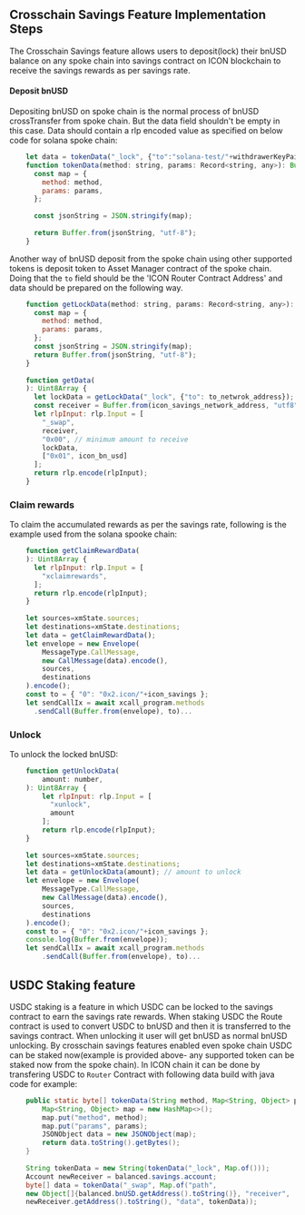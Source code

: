 ## Crosschain Savings Feature Implementation Steps
The Crosschain Savings feature allows users to deposit(lock) their bnUSD balance on any spoke 
chain into savings contract on ICON blockchain to receive the savings rewards as per savings rate. 

#### Deposit bnUSD
  Depositing bnUSD on spoke chain is the normal process of bnUSD crossTransfer from spoke chain. But 
  the data field shouldn't be empty in this case. Data should contain a rlp encoded value as specified on
  below code for solana spoke chain:
```javascript
    let data = tokenData("_lock", {"to":"solana-test/"+withdrawerKeyPair.publicKey});
    function tokenData(method: string, params: Record<string, any>): Buffer {
      const map = {
        method: method,
        params: params,
      };
    
      const jsonString = JSON.stringify(map);
    
      return Buffer.from(jsonString, "utf-8");
    }
```
 Another way of bnUSD deposit from the spoke chain using other supported tokens is deposit token to
 Asset Manager contract of the spoke chain. Doing that the `to` field should be the 'ICON Router 
 Contract Address' and data should be prepared on the following way. 
```javascript
    function getLockData(method: string, params: Record<string, any>): Buffer {
      const map = {
        method: method,
        params: params,
      };
      const jsonString = JSON.stringify(map);
      return Buffer.from(jsonString, "utf-8");
    }
    
    function getData(
    ): Uint8Array {
      let lockData = getLockData("_lock", {"to": to_netwrok_address});
      const receiver = Buffer.from(icon_savings_network_address, "utf8");
      let rlpInput: rlp.Input = [
        "_swap",
        receiver,
        "0x00", // minimum amount to receive
        lockData,
        ["0x01", icon_bn_usd]
      ];
      return rlp.encode(rlpInput);
    }
```
### Claim rewards
To claim the accumulated rewards as per the savings rate, following is the example used from the solana
spooke chain:
```javascript
    function getClaimRewardData(
    ): Uint8Array {
      let rlpInput: rlp.Input = [
        "xclaimrewards",
      ];
      return rlp.encode(rlpInput);
    }
    
    let sources=xmState.sources;
    let destinations=xmState.destinations;
    let data = getClaimRewardData();
    let envelope = new Envelope(
        MessageType.CallMessage,
        new CallMessage(data).encode(),
        sources,
        destinations
    ).encode();
    const to = { "0": "0x2.icon/"+icon_savings };
    let sendCallIx = await xcall_program.methods
      .sendCall(Buffer.from(envelope), to)...
```
### Unlock
To unlock the locked bnUSD:
```javascript
    function getUnlockData(
        amount: number,
    ): Uint8Array {
        let rlpInput: rlp.Input = [
          "xunlock",
          amount
        ];
        return rlp.encode(rlpInput);
    }
      
    let sources=xmState.sources;
    let destinations=xmState.destinations;
    let data = getUnlockData(amount); // amount to unlock
    let envelope = new Envelope(
        MessageType.CallMessage,
        new CallMessage(data).encode(),
        sources,
        destinations
    ).encode();
    const to = { "0": "0x2.icon/"+icon_savings };
    console.log(Buffer.from(envelope));
    let sendCallIx = await xcall_program.methods
        .sendCall(Buffer.from(envelope), to)...

```
## USDC Staking feature
USDC staking is a feature in which USDC can be locked to the savings contract to earn the savings
rate rewards. When staking USDC the Route contract is used to convert USDC to bnUSD and then it is transferred
to the savings contract. When unlocking it user will get bnUSD as normal bnUSD unlocking. By crosschain
savings features enabled even spoke chain USDC can be staked now(example is provided above- any supported 
token can be staked now from the spoke chain). In ICON chain it can be done by transfering USDC to `Router`
Contract with following data build with java code for example: 
```java
    public static byte[] tokenData(String method, Map<String, Object> params) {
        Map<String, Object> map = new HashMap<>();
        map.put("method", method);
        map.put("params", params);
        JSONObject data = new JSONObject(map);
        return data.toString().getBytes();
    }
            
    String tokenData = new String(tokenData("_lock", Map.of()));
    Account newReceiver = balanced.savings.account;
    byte[] data = tokenData("_swap", Map.of("path",
    new Object[]{balanced.bnUSD.getAddress().toString()}, "receiver",
    newReceiver.getAddress().toString(), "data", tokenData));
```